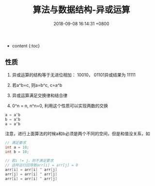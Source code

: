 ﻿---
layout: post
title:  "算法与数据结构-异或运算"
date:   2018-09-08 16:14:31 +0800
categories: 算法与数据结构
tags: 异或运算
---

* content
{:toc}

## 性质
1. 异或运算的结构等于无进位相加：
10010， 01101异或结果为 11111

2. 若a^b=c, 则a=b^c, c=a^b
3. 异或运算满足交换律和结合律
4. 0^n = n, n^n=0, 利用这个性质可以实现两数的交换
```java
a = a^b
b = a^b
a = a^b
```
注意，进行上面算法的时候a和b必须是两个不同的空间，但是和值没关系，如
```java
// 满足要求
int a = 10;
int b = 10;

// 若i != j，则不满足要求
// 这样运行回导致arr[i] = arr[j] = 0
arr[i] = arr[i] ^ arr[j]
arr[j] = arr[i] ^ arr[j]
arr[i] = arr[i] ^ arr[j]
```



